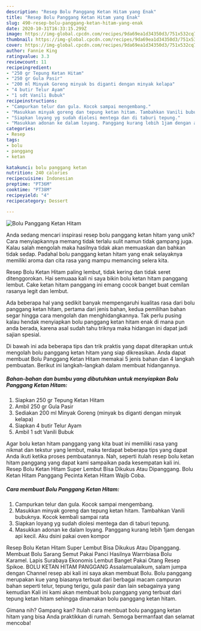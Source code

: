 ```yaml
---
description: "Resep Bolu Panggang Ketan Hitam yang Enak"
title: "Resep Bolu Panggang Ketan Hitam yang Enak"
slug: 490-resep-bolu-panggang-ketan-hitam-yang-enak
date: 2020-10-31T16:33:15.299Z
image: https://img-global.cpcdn.com/recipes/9da69ea1d34350d3/751x532cq70/bolu-panggang-ketan-hitam-foto-resep-utama.jpg
thumbnail: https://img-global.cpcdn.com/recipes/9da69ea1d34350d3/751x532cq70/bolu-panggang-ketan-hitam-foto-resep-utama.jpg
cover: https://img-global.cpcdn.com/recipes/9da69ea1d34350d3/751x532cq70/bolu-panggang-ketan-hitam-foto-resep-utama.jpg
author: Fannie King
ratingvalue: 3.3
reviewcount: 11
recipeingredient:
- "250 gr Tepung Ketan Hitam"
- "250 gr Gula Pasir"
- "200 ml Minyak Goreng minyak bs diganti dengan minyak kelapa"
- "4 butir Telur Ayam"
- "1 sdt Vanili Bubuk"
recipeinstructions:
- "Campurkan telur dan gula. Kocok sampai mengembang."
- "Masukkan minyak goreng dan tepung ketan hitam. Tambahkan Vanili bubuknya. Kocok kembali sampai rata"
- "Siapkan loyang yg sudah diolesi mentega dan di taburi tepung."
- "Masukkan adonan ke dalam loyang. Panggang kurang lebih 1jam dengan api kecil. Aku dsini pakai oven kompor"
categories:
- Resep
tags:
- bolu
- panggang
- ketan

katakunci: bolu panggang ketan 
nutrition: 240 calories
recipecuisine: Indonesian
preptime: "PT36M"
cooktime: "PT38M"
recipeyield: "4"
recipecategory: Dessert

---
```



![Bolu Panggang Ketan Hitam](https://img-global.cpcdn.com/recipes/9da69ea1d34350d3/751x532cq70/bolu-panggang-ketan-hitam-foto-resep-utama.jpg)

Anda sedang mencari inspirasi resep bolu panggang ketan hitam yang unik? Cara menyiapkannya memang tidak terlalu sulit namun tidak gampang juga. Kalau salah mengolah maka hasilnya tidak akan memuaskan dan bahkan tidak sedap. Padahal bolu panggang ketan hitam yang enak selayaknya memiliki aroma dan cita rasa yang mampu memancing selera kita.

Resep Bolu Ketan Hitam paling lembut, tidak kering dan tidak seret ditenggorokan. Hai semuaaa kali ni saya bikin bolu ketan hitam panggang lembut. Cake ketan hitam panggang ini emang cocok banget buat cemilan rasanya legit dan lembut.

Ada beberapa hal yang sedikit banyak mempengaruhi kualitas rasa dari bolu panggang ketan hitam, pertama dari jenis bahan, kedua pemilihan bahan segar hingga cara mengolah dan menghidangkannya. Tak perlu pusing kalau hendak menyiapkan bolu panggang ketan hitam enak di mana pun anda berada, karena asal sudah tahu triknya maka hidangan ini dapat jadi sajian spesial.


Di bawah ini ada beberapa tips dan trik praktis yang dapat diterapkan untuk mengolah bolu panggang ketan hitam yang siap dikreasikan. Anda dapat membuat Bolu Panggang Ketan Hitam memakai 5 jenis bahan dan 4 langkah pembuatan. Berikut ini langkah-langkah dalam membuat hidangannya.

<!--inarticleads1-->

##### Bahan-bahan dan bumbu yang dibutuhkan untuk menyiapkan Bolu Panggang Ketan Hitam:

1. Siapkan 250 gr Tepung Ketan Hitam
1. Ambil 250 gr Gula Pasir
1. Sediakan 200 ml Minyak Goreng (minyak bs diganti dengan minyak kelapa)
1. Siapkan 4 butir Telur Ayam
1. Ambil 1 sdt Vanili Bubuk


Agar bolu ketan hitam panggang yang kita buat ini memiliki rasa yang nikmat dan tekstur yang lembut, maka terdapat beberapa tips yang dapat Anda ikuti ketika proses pembuatannya. Nah, seperti itulah resep bolu ketan hitam panggang yang dapat kami sampaikan pada kesempatan kali ini. Resep Bolu Ketan Hitam Super Lembut Bisa Dikukus Atau Dipanggang. Bolu Ketan Hitam Panggang Pecinta Ketan Hitam Wajib Coba. 

<!--inarticleads2-->

##### Cara membuat Bolu Panggang Ketan Hitam:

1. Campurkan telur dan gula. Kocok sampai mengembang.
1. Masukkan minyak goreng dan tepung ketan hitam. Tambahkan Vanili bubuknya. Kocok kembali sampai rata
1. Siapkan loyang yg sudah diolesi mentega dan di taburi tepung.
1. Masukkan adonan ke dalam loyang. Panggang kurang lebih 1jam dengan api kecil. Aku dsini pakai oven kompor


Resep Bolu Ketan Hitam Super Lembut Bisa Dikukus Atau Dipanggang. Membuat Bolu Sarang Semut Pakai Panci Hasilnya Warrrbiasa Bolu Karamel. Lapis Surabaya Ekonomis Lembut Banget Pakai Otang Resep Spikoe. BOLU KETAN HITAM PANGGANG Assalamualaikum, salam jumpa dengan Channel resep abi kali ini saya akan membuat Bolu. Bolu panggang merupakan kue yang biasanya terbuat dari berbagai macam campuran bahan seperti telur, tepung terigu, gula pasir dan lain sebagainya yang kemudian Kali ini kami akan membuat bolu panggang yang terbuat dari tepung ketan hitam sehingga dinamakan bolu panggang ketan hitam. 

Gimana nih? Gampang kan? Itulah cara membuat bolu panggang ketan hitam yang bisa Anda praktikkan di rumah. Semoga bermanfaat dan selamat mencoba!
